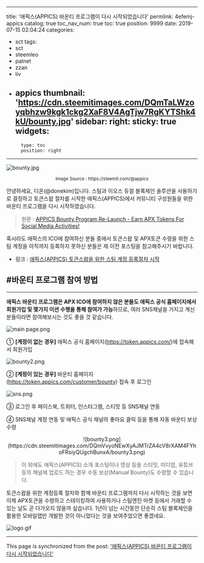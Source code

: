 
---
title: '애픽스(APPICS) 바운티 프로그램이 다시 시작되었습니다'
permlink: 4efemj-appics
catalog: true
toc_nav_num: true
toc: true
position: 9999
date: 2019-07-15 02:04:24
categories:
- sct
tags:
- sct
- steemleo
- palnet
- zzan
- liv
- appics
thumbnail: 'https://cdn.steemitimages.com/DQmTaLWzoyqbhzw9kgk1ckg2XaF8V4AgTjw7RgKYTShk4kU/bounty.jpg'
sidebar:
    right:
        sticky: true
widgets:
    -
        type: toc
        position: right
---


![bounty.jpg](https://cdn.steemitimages.com/DQmTaLWzoyqbhzw9kgk1ckg2XaF8V4AgTjw7RgKYTShk4kU/bounty.jpg)
<center><sub> Image Source : https://steemit.com/@appics </sub></center>

안녕하세요, 디온(@donekim)입니다. 스팀과 이오스 듀얼 블록체인 솔루션을 사용하기로 결정하고 토큰스왑 절차를 시작한 애픽스(APPICS)에서 커뮤니티 구성원들을 위한 바운티 프로그램을 다시 시작하였습니다.

> 원문 : [APPICS Bounty Program Re-Launch - Earn APX Tokens For Social Media Activities!](https://steemit.com/appics/@appics/appics-bounty-program-re-launch-earn-apx-tokens-for-social-media-activities)

혹시라도 애픽스의 ICO에 참여하신 분들 중에서 토큰스왑 및 APX토큰 수령을 위한 스팀 계정을 아직까지 등록하지 못하신 분들은 제 이전 포스팅을 참고해주시기 바랍니다.

- 링크 : [애픽스(APPICS) 토큰스왑을 위한 스팀 계정 등록절차 시작](https://www.steemcoinpan.com/sct/@donekim/x25sc-appics)


## #바운티 프로그램 참여 방법
---

**애픽스 바운티 프로그램은 APX ICO에 참여하지 않은 분들도 애픽스 공식 홈페이지에서 회원가입 및 몇가지 미션 수행을 통해 참여가 가능**하므로, 여러 SNS채널을 가지고 계신 분들이라면 참여해보시는 것도 좋을 것 같습니다. 

![main page.png](https://cdn.steemitimages.com/DQmRCnV1KTvuX6or6m6UfBjyMXXGcnBn14mQw2LXKUFw4DM/main%20page.png)

① **[계정이 없는 경우]** 애픽스 공식 홈페이지(https://token.appics.com/)에 접속해서 회원가입

![bounty2.png](https://cdn.steemitimages.com/DQmeeeZJGfP6XpehrKMPnvzEmu49CxduHW8Yh7UrLTSQNUC/bounty2.png)

② **[계정이 있는 경우]** 바운티 홈페이지(https://token.appics.com/customer/bounty) 접속 후 로그인

![sns.png](https://cdn.steemitimages.com/DQmPQnTn8yPY8KpcvffeXe75EZm2c9R94CjtAaABAXiGnrf/sns.png)

③ 로그인 후 페이스북, 트위터, 인스타그램, 스티밋 등 SNS채널 연동

④ SNS채널 계정 연동 및 애픽스 공식 채널의 좋아요 클릭 등을 통해 자동 바운티 보상 수령

<center>![bounty3.png](https://cdn.steemitimages.com/DQmVvyoNEwXyAJMTrZA4cV8rXAM4FYhoFRsiyQUgchBunxA/bounty3.png)</center>

> 이 외에도 애픽스(APPICS) 소개 포스팅이나 영상 등을 스티밋, 미디엄, 유튜브 등의 채널에 업로드 하는 경우 수동 보상(Manual Bounty)도 수령할 수 있습니다.

토큰스왑을 위한 계정등록 절차와 함께 바운티 프로그램까지 다시 시작하는 것을 보면 이제 APX토큰을 수령하고 스테이킹하여 사용하거나 스팀엔진 마켓 등에서 거래할 수 있는 날도 곧 다가오지 않을까 싶습니다. 1년이 넘는 시간동안 단순히 스팀 블록체인을 활용한 모바일앱만 개발한 것이 아니었다는 것을 보여주었으면 좋겠네요.

![logo.gif](https://cdn.steemitimages.com/DQmYWY3tH7BNTs5e2bmUh2x92cXGC7Hxr7WLMQCZD9mVPnF/logo.gif)

- - -

This page is synchronized from the post: ['애픽스(APPICS) 바운티 프로그램이 다시 시작되었습니다'](https://steemit.com/@donekim/4efemj-appics)
